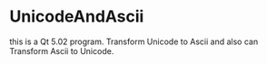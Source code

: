 UnicodeAndAscii
===============

this is a Qt 5.02 program. Transform Unicode  to Ascii and also can Transform Ascii to  Unicode. 
